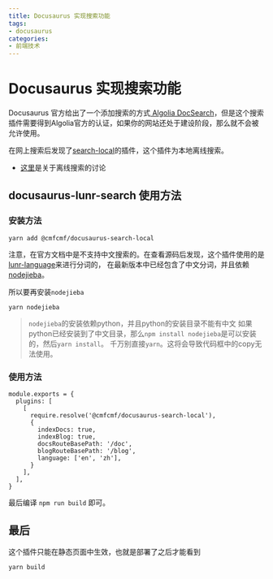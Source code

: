 ```yaml
---
title: Docusaurus 实现搜索功能
tags: 
- docusaurus
categories:
- 前端技术
---
```


# Docusaurus 实现搜索功能

Docusaurus 官方给出了一个添加搜索的方式[ Algolia DocSearch](https://docusaurus.io/zh-CN/docs/search)，但是这个搜索插件需要得到Algolia官方的认证，如果你的网站还处于建设阶段，那么就不会被允许使用。

在网上搜索后发现了[search-local](https://github.com/cmfcmf/docusaurus-search-local)的插件，这个插件为本地离线搜索。

- [这里](https://docusaurus.io/feedback/p/offline-search)是关于离线搜索的讨论

## docusaurus-lunr-search 使用方法

### 安装方法

```
yarn add @cmfcmf/docusaurus-search-local
```

注意，在官方文档中是不支持中文搜索的。在查看源码后发现，这个插件使用的是[lunr-language](https://github.com/MihaiValentin/lunr-languages)来进行分词的，
在最新版本中已经包含了中文分词，并且依赖[nodejieba](https://www.npmjs.com/package/nodejieba)。

所以要再安装`nodejieba`

```
yarn nodejieba
```

> `nodejieba`的安装依赖python，并且python的安装目录不能有中文
> 如果python已经安装到了中文目录，那么`npm install nodejieba`是可以安装的，然后`yarn install`。
> 千万别直接`yarn`。这将会导致代码框中的copy无法使用。

### 使用方法

```
module.exports = {
  plugins: [
    [
      require.resolve('@cmfcmf/docusaurus-search-local'),
      {
        indexDocs: true,
        indexBlog: true,
        docsRouteBasePath: '/doc',
        blogRouteBasePath: '/blog',
        language: ['en', 'zh'],
      }
    ],
  ],
}
```

最后编译 `npm run build` 即可。

## 最后

这个插件只能在静态页面中生效，也就是部署了之后才能看到

```
yarn build
```

